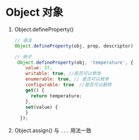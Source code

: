 # Object 对象

1. Object.defineProperty()

   ```javascript
   // 语法
   Object.defineProperty(obj, prop, descriptor)
   
   // 例子
    Object.defineProperty(obj, 'temperature', {
       value: 37, 
       writable: true, //是否可以修改
       enumerable: true, // 是否可以枚举
       configurable: true  //是否可以删除
       get() {
         return temperature;
       },
       set(value) {
       }
     });
   
   ```

2. Object.assign() 与 `...` 用法一致

   

